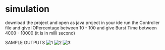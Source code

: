# simulation

download the project and open as java project in your ide
run the Controller file
and give IOPercentage between 10 - 100
and give Burst Time between 4000 - 10000 (it is in milli second)

SAMPLE OUTPUTS
![1](https://user-images.githubusercontent.com/60397973/112711594-a31f5680-8eef-11eb-88c9-f452e431d218.PNG)
![2](https://user-images.githubusercontent.com/60397973/112711595-a4508380-8eef-11eb-9b2b-027883cebb18.PNG)
![3](https://user-images.githubusercontent.com/60397973/112711596-a581b080-8eef-11eb-8ab4-9f804c056428.PNG)

